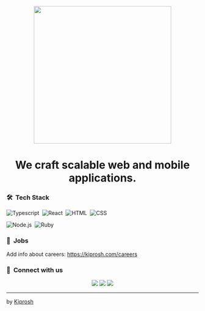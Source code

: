 <p align="center"><img src="https://res.cloudinary.com/trackive/image/upload//kiprosh%202.0/logo.svg" width="360px"></p>

<h1 align="center">We craft scalable web and mobile applications.</h1>

### 🛠 &nbsp;Tech Stack

![Typescript](https://img.shields.io/badge/-Typescript-05122A?style=flat&logo=typescript)&nbsp;
![React](https://img.shields.io/badge/-React-05122A?style=flat&logo=react)&nbsp;
![HTML](https://img.shields.io/badge/-HTML-05122A?style=flat&logo=HTML5)&nbsp;
![CSS](https://img.shields.io/badge/-CSS-05122A?style=flat&logo=CSS3&logoColor=1572B6)&nbsp;

![Node.js](https://img.shields.io/badge/-Node.js-05122A?style=flat&logo=node.js&logoColor=339933)&nbsp;
![Ruby](https://img.shields.io/badge/-Ruby-05122A?style=flat&logo=ruby&logoColor=A91401)

### 🚀 &nbsp;Jobs

Add info about careers: https://kiprosh.com/careers
&nbsp;

### :link: &nbsp;Connect with us

<p align="center">
<a href="https://www.linkedin.com/company/kiprosh/mycompany/"><img src="https://img.shields.io/badge/-Kiprosh-0E76A8?style=for-the-badge&logo=linkedin"/></a>
<a href="mailto:hello@kiprosh.com"><img src="https://img.shields.io/badge/-mail@kiprosh.com-D14836?style=for-the-badge&logo=gmail&logoColor=white"/></a>
<a href="https://twitter.com/KiproshHQ"><img src="https://img.shields.io/badge/-Twitter-1DA1F2?style=for-the-badge&logo=twitter&logoColor=white"/></a>
</p>

---
by [Kiprosh](https://www.kiprosh.com)
